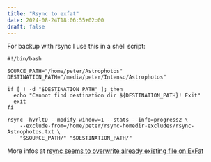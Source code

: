 ```yaml
---
title: "Rsync to exfat"
date: 2024-08-24T18:06:55+02:00
draft: false
---
```


For backup with rsync I use this in a shell script:

```
#!/bin/bash

SOURCE_PATH="/home/peter/Astrophotos"
DESTINATION_PATH="/media/peter/Intenso/Astrophotos"

if [ ! -d "$DESTINATION_PATH" ]; then
  echo "Cannot find destination dir ${DESTINATION_PATH}! Exit"
  exit
fi

rsync -hvrltD --modify-window=1 --stats --info=progress2 \
    --exclude-from=/home/peter/rsync-homedir-excludes/rsync-Astrophotos.txt \
    "$SOURCE_PATH/" "$DESTINATION_PATH/"
```

More infos at [rsync seems to overwrite already existing file on ExFat](https://superuser.com/questions/763366/rsync-seems-to-overwrite-already-existing-file-on-exfat)
